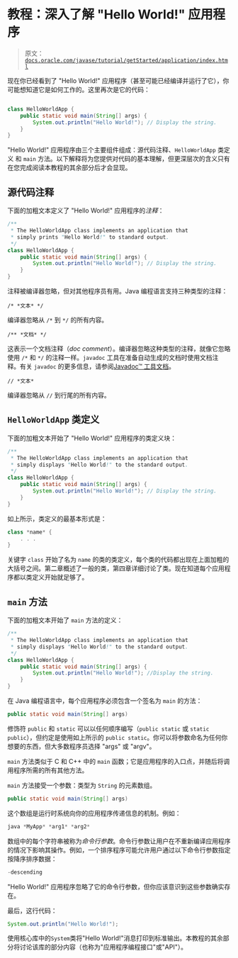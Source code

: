 # 教程：深入了解 "Hello World!" 应用程序

> 原文：[`docs.oracle.com/javase/tutorial/getStarted/application/index.html`](https://docs.oracle.com/javase/tutorial/getStarted/application/index.html)

现在你已经看到了 "Hello World!" 应用程序（甚至可能已经编译并运行了它），你可能想知道它是如何工作的。这里再次是它的代码：

```java

class HelloWorldApp {
    public static void main(String[] args) {
        System.out.println("Hello World!"); // Display the string.
    }
}

```

"Hello World!" 应用程序由三个主要组件组成：源代码注释、`HelloWorldApp` 类定义 和 `main` 方法。以下解释将为您提供对代码的基本理解，但更深层次的含义只有在您完成阅读本教程的其余部分后才会显现。

## 源代码注释

下面的加粗文本定义了 "Hello World!" 应用程序的*注释*：

```java
/**
 * The HelloWorldApp class implements an application that
 * simply prints "Hello World!" to standard output.
 */
class HelloWorldApp {
    public static void main(String[] args) {
        System.out.println("Hello World!"); // Display the string.
    }
}

```

注释被编译器忽略，但对其他程序员有用。Java 编程语言支持三种类型的注释：

`/* *文本* */`

编译器忽略从 `/*` 到 `*/` 的所有内容。

`/** *文档* */`

这表示一个文档注释（*doc comment*）。编译器忽略这种类型的注释，就像它忽略使用 `/*` 和 `*/` 的注释一样。`javadoc` 工具在准备自动生成的文档时使用文档注释。有关 `javadoc` 的更多信息，请参阅[Javadoc™ 工具文档](https://docs.oracle.com/javase/8/docs/technotes/guides/javadoc/index.html)。

`// *文本*`

编译器忽略从 `//` 到行尾的所有内容。

## `HelloWorldApp` 类定义

下面的加粗文本开始了 "Hello World!" 应用程序的类定义块：

```java
/**
 * The HelloWorldApp class implements an application that
 * simply displays "Hello World!" to the standard output.
 */
class HelloWorldApp {
    public static void main(String[] args) {
        System.out.println("Hello World!"); // Display the string.
    }
}

```

如上所示，类定义的最基本形式是：

```java
class *name* {
    . . .
}

```

关键字 `class` 开始了名为 `name` 的类的类定义，每个类的代码都出现在上面加粗的大括号之间。第二章概述了一般的类，第四章详细讨论了类。现在知道每个应用程序都以类定义开始就足够了。

## `main` 方法

下面的加粗文本开始了 `main` 方法的定义：

```java
/**
 * The HelloWorldApp class implements an application that
 * simply displays "Hello World!" to the standard output.
 */
class HelloWorldApp {
    public static void main(String[] args) {
        System.out.println("Hello World!"); //Display the string.
    }
}

```

在 Java 编程语言中，每个应用程序必须包含一个签名为 `main` 的方法：

```java
public static void main(String[] args)

```

修饰符 `public` 和 `static` 可以以任何顺序编写（`public static` 或 `static public`），但约定是使用如上所示的 `public static`。你可以将参数命名为任何你想要的东西，但大多数程序员选择 "args" 或 "argv"。

`main` 方法类似于 C 和 C++ 中的 `main` 函数；它是应用程序的入口点，并随后将调用程序所需的所有其他方法。

`main` 方法接受一个参数：类型为 `String` 的元素数组。

```java
public static void main(String[] args)

```

这个数组是运行时系统向你的应用程序传递信息的机制。例如：

```java
java *MyApp* *arg1* *arg2*

```

数组中的每个字符串被称为*命令行参数*。命令行参数让用户在不重新编译应用程序的情况下影响其操作。例如，一个排序程序可能允许用户通过以下命令行参数指定按降序排序数据：

```java
-descending

```

"Hello World!" 应用程序忽略了它的命令行参数，但你应该意识到这些参数确实存在。

最后，这行代码：

```java
System.out.println("Hello World!");

```

使用核心库中的`System`类将"Hello World!"消息打印到标准输出。本教程的其余部分将讨论该库的部分内容（也称为"应用程序编程接口"或"API"）。
